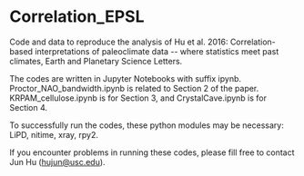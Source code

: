 # Correlation_EPSL

Code and data to reproduce the analysis of Hu et al. 2016: Correlation-based interpretations of paleoclimate data -- where statistics meet past climates, Earth and Planetary Science Letters.

The codes are written in Jupyter Notebooks with suffix ipynb. Proctor_NAO_bandwidth.ipynb is related to Section 2 of the paper. KRPAM_cellulose.ipynb is for Section 3, and CrystalCave.ipynb is for Section 4.

To successfully run the codes, these python modules may be necessary: LiPD, nitime, xray, rpy2.

If you encounter problems in running these codes, please fill free to contact Jun Hu (hujun@usc.edu).
